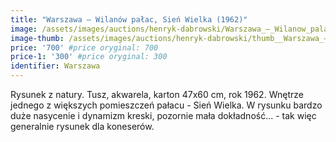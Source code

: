```yaml
---
title: "Warszawa – Wilanów pałac, Sień Wielka (1962)"
image: /assets/images/auctions/henryk-dabrowski/Warszawa_–_Wilanow_palac,_Sien_Wielka_(1962).jpg
image-thumb: /assets/images/auctions/henryk-dabrowski/thumb__Warszawa_–_Wilanow_palac,_Sien_Wielka_(1962).jpg
price: '700' #price oryginal: 700
price-1: '300' #price oryginal: 300
identifier: Warszawa
---
```


Rysunek z natury. Tusz, akwarela, karton 47x60 cm, rok 1962.
Wnętrze jednego z większych pomieszczeń pałacu - Sień Wielka. W rysunku bardzo duże nasycenie i dynamizm kreski, pozornie mała dokładność... - tak więc generalnie rysunek dla koneserów.